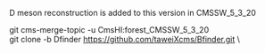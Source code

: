D meson reconstruction is added to this version in CMSSW_5_3_20

git cms-merge-topic -u CmsHI:forest_CMSSW_5_3_20 \
git clone -b Dfinder https://github.com/taweiXcms/Bfinder.git \
